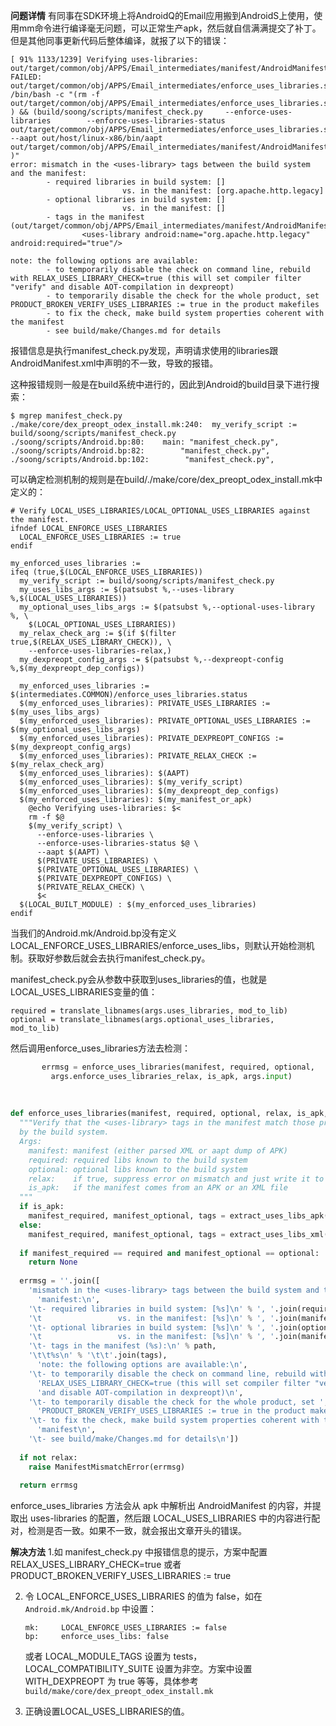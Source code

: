 **问题详情**
        有同事在SDK环境上将AndroidQ的Email应用搬到AndroidS上使用，使用mm命令进行编译毫无问题，可以正常生产apk，然后就自信满满提交了补丁。但是其他同事更新代码后整体编译，就报了以下的错误：

```
[ 91% 1133/1239] Verifying uses-libraries: out/target/common/obj/APPS/Email_intermediates/manifest/AndroidManifest.xml
FAILED: out/target/common/obj/APPS/Email_intermediates/enforce_uses_libraries.status
/bin/bash -c "(rm -f out/target/common/obj/APPS/Email_intermediates/enforce_uses_libraries.status ) && (build/soong/scripts/manifest_check.py     --enforce-uses-libraries        --enforce-uses-libraries-status out/target/common/obj/APPS/Email_intermediates/enforce_uses_libraries.status       --aapt out/host/linux-x86/bin/aapt                                 out/target/common/obj/APPS/Email_intermediates/manifest/AndroidManifest.xml )"
error: mismatch in the <uses-library> tags between the build system and the manifest:
        - required libraries in build system: []
                         vs. in the manifest: [org.apache.http.legacy]
        - optional libraries in build system: []
                         vs. in the manifest: []
        - tags in the manifest (out/target/common/obj/APPS/Email_intermediates/manifest/AndroidManifest.xml):
                <uses-library android:name="org.apache.http.legacy" android:required="true"/>
 
note: the following options are available:
        - to temporarily disable the check on command line, rebuild with RELAX_USES_LIBRARY_CHECK=true (this will set compiler filter "verify" and disable AOT-compilation in dexpreopt)
        - to temporarily disable the check for the whole product, set PRODUCT_BROKEN_VERIFY_USES_LIBRARIES := true in the product makefiles
        - to fix the check, make build system properties coherent with the manifest
        - see build/make/Changes.md for details
```


报错信息是执行manifest_check.py发现，声明请求使用的libraries跟AndroidManifest.xml中声明的不一致，导致的报错。

这种报错规则一般是在build系统中进行的，因此到Android的build目录下进行搜索：

    $ mgrep manifest_check.py
    ./make/core/dex_preopt_odex_install.mk:240:  my_verify_script := build/soong/scripts/manifest_check.py
    ./soong/scripts/Android.bp:80:    main: "manifest_check.py",
    ./soong/scripts/Android.bp:82:        "manifest_check.py",
    ./soong/scripts/Android.bp:102:        "manifest_check.py",

可以确定检测机制的规则是在build/./make/core/dex_preopt_odex_install.mk中定义的：

```
# Verify LOCAL_USES_LIBRARIES/LOCAL_OPTIONAL_USES_LIBRARIES against the manifest.
ifndef LOCAL_ENFORCE_USES_LIBRARIES
  LOCAL_ENFORCE_USES_LIBRARIES := true
endif
 
my_enforced_uses_libraries :=
ifeq (true,$(LOCAL_ENFORCE_USES_LIBRARIES))
  my_verify_script := build/soong/scripts/manifest_check.py
  my_uses_libs_args := $(patsubst %,--uses-library %,$(LOCAL_USES_LIBRARIES))
  my_optional_uses_libs_args := $(patsubst %,--optional-uses-library %, \
    $(LOCAL_OPTIONAL_USES_LIBRARIES))
  my_relax_check_arg := $(if $(filter true,$(RELAX_USES_LIBRARY_CHECK)), \
    --enforce-uses-libraries-relax,)
  my_dexpreopt_config_args := $(patsubst %,--dexpreopt-config %,$(my_dexpreopt_dep_configs))
 
  my_enforced_uses_libraries := $(intermediates.COMMON)/enforce_uses_libraries.status
  $(my_enforced_uses_libraries): PRIVATE_USES_LIBRARIES := $(my_uses_libs_args)
  $(my_enforced_uses_libraries): PRIVATE_OPTIONAL_USES_LIBRARIES := $(my_optional_uses_libs_args)
  $(my_enforced_uses_libraries): PRIVATE_DEXPREOPT_CONFIGS := $(my_dexpreopt_config_args)
  $(my_enforced_uses_libraries): PRIVATE_RELAX_CHECK := $(my_relax_check_arg)
  $(my_enforced_uses_libraries): $(AAPT)
  $(my_enforced_uses_libraries): $(my_verify_script)
  $(my_enforced_uses_libraries): $(my_dexpreopt_dep_configs)
  $(my_enforced_uses_libraries): $(my_manifest_or_apk)
	@echo Verifying uses-libraries: $<
	rm -f $@
	$(my_verify_script) \
	  --enforce-uses-libraries \
	  --enforce-uses-libraries-status $@ \
	  --aapt $(AAPT) \
	  $(PRIVATE_USES_LIBRARIES) \
	  $(PRIVATE_OPTIONAL_USES_LIBRARIES) \
	  $(PRIVATE_DEXPREOPT_CONFIGS) \
	  $(PRIVATE_RELAX_CHECK) \
	  $<
  $(LOCAL_BUILT_MODULE) : $(my_enforced_uses_libraries)
endif
```

当我们的Android.mk/Android.bp没有定义LOCAL_ENFORCE_USES_LIBRARIES/enforce_uses_libs，则默认开始检测机制。获取好参数后就会去执行manifest_check.py。

manifest_check.py会从参数中获取到uses_libraries的值，也就是LOCAL_USES_LIBRARIES变量的值：

    required = translate_libnames(args.uses_libraries, mod_to_lib)
    optional = translate_libnames(args.optional_uses_libraries, mod_to_lib)

然后调用enforce_uses_libraries方法去检测：

```python
       errmsg = enforce_uses_libraries(manifest, required, optional,
         args.enforce_uses_libraries_relax, is_apk, args.input)
 
 
 
def enforce_uses_libraries(manifest, required, optional, relax, is_apk, path):
  """Verify that the <uses-library> tags in the manifest match those provided
  by the build system.
  Args:
    manifest: manifest (either parsed XML or aapt dump of APK)
    required: required libs known to the build system
    optional: optional libs known to the build system
    relax:    if true, suppress error on mismatch and just write it to file
    is_apk:   if the manifest comes from an APK or an XML file
  """
  if is_apk:
    manifest_required, manifest_optional, tags = extract_uses_libs_apk(manifest)
  else:
    manifest_required, manifest_optional, tags = extract_uses_libs_xml(manifest)
 
  if manifest_required == required and manifest_optional == optional:
    return None
 
  errmsg = ''.join([
    'mismatch in the <uses-library> tags between the build system and the '
      'manifest:\n',
    '\t- required libraries in build system: [%s]\n' % ', '.join(required),
    '\t                 vs. in the manifest: [%s]\n' % ', '.join(manifest_required),
    '\t- optional libraries in build system: [%s]\n' % ', '.join(optional),
    '\t                 vs. in the manifest: [%s]\n' % ', '.join(manifest_optional),
    '\t- tags in the manifest (%s):\n' % path,
    '\t\t%s\n' % '\t\t'.join(tags),
      'note: the following options are available:\n',
    '\t- to temporarily disable the check on command line, rebuild with ',
      'RELAX_USES_LIBRARY_CHECK=true (this will set compiler filter "verify" ',
      'and disable AOT-compilation in dexpreopt)\n',
    '\t- to temporarily disable the check for the whole product, set ',
      'PRODUCT_BROKEN_VERIFY_USES_LIBRARIES := true in the product makefiles\n',
    '\t- to fix the check, make build system properties coherent with the '
      'manifest\n',
    '\t- see build/make/Changes.md for details\n'])
 
  if not relax:
    raise ManifestMismatchError(errmsg)
 
  return errmsg
```

enforce_uses_libraries 方法会从 apk 中解析出 AndroidManifest 的内容，并提取出 uses-libraries 的配置，然后跟 LOCAL_USES_LIBRARIES 中的内容进行配对，检测是否一致。如果不一致，就会报出文章开头的错误。

**解决方法**
        1.如 manifest_check.py 中报错信息的提示，方案中配置 RELAX_USES_LIBRARY_CHECK=true 或者 PRODUCT_BROKEN_VERIFY_USES_LIBRARIES := true

2. 令 LOCAL_ENFORCE_USES_LIBRARIES 的值为 false，如在`Android.mk/Android.bp` 中设置：

   ```
   mk:     LOCAL_ENFORCE_USES_LIBRARIES := false
   bp:     enforce_uses_libs: false
   ```

   或者 LOCAL_MODULE_TAGS 设置为 tests，LOCAL_COMPATIBILITY_SUITE 设置为非空。方案中设置 WITH_DEXPREOPT 为 true 等等，具体参考 `build/make/core/dex_preopt_odex_install.mk`

3. 正确设置LOCAL_USES_LIBRARIES的值。